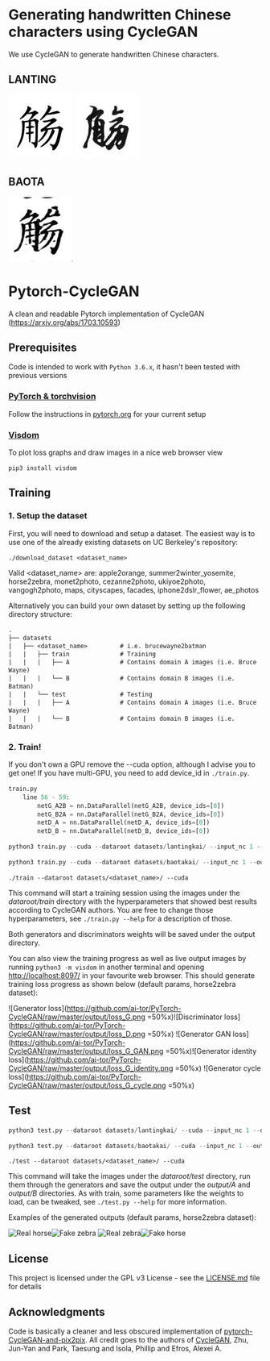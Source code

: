 # Generating handwritten Chinese characters using CycleGAN

We use CycleGAN to generate handwritten Chinese characters.

## LANTING
![](./datasets/lantingkai/train/A/0059.jpg)
![](./outputlanting/B/0059.png)

## BAOTA

![](./output/B/0059.png)


# Pytorch-CycleGAN
A clean and readable Pytorch implementation of CycleGAN (https://arxiv.org/abs/1703.10593)

## Prerequisites
Code is intended to work with ```Python 3.6.x```, it hasn't been tested with previous versions

### [PyTorch & torchvision](http://pytorch.org/)
Follow the instructions in [pytorch.org](http://pytorch.org) for your current setup

### [Visdom](https://github.com/facebookresearch/visdom)
To plot loss graphs and draw images in a nice web browser view
```
pip3 install visdom
```

## Training

### 1. Setup the dataset
First, you will need to download and setup a dataset. The easiest way is to use one of the already existing datasets on UC Berkeley's repository:
```
./download_dataset <dataset_name>
```
Valid <dataset_name> are: apple2orange, summer2winter_yosemite, horse2zebra, monet2photo, cezanne2photo, ukiyoe2photo, vangogh2photo, maps, cityscapes, facades, iphone2dslr_flower, ae_photos

Alternatively you can build your own dataset by setting up the following directory structure:

    .
    ├── datasets                   
    |   ├── <dataset_name>         # i.e. brucewayne2batman
    |   |   ├── train              # Training
    |   |   |   ├── A              # Contains domain A images (i.e. Bruce Wayne)
    |   |   |   └── B              # Contains domain B images (i.e. Batman)
    |   |   └── test               # Testing
    |   |   |   ├── A              # Contains domain A images (i.e. Bruce Wayne)
    |   |   |   └── B              # Contains domain B images (i.e. Batman)
    
### 2. Train!
If you don't own a GPU remove the --cuda option, although I advise you to get one!
If you have multi-GPU, you need to add device_id in `./train.py`.
```python
train.py
    line 56 - 59: 
        netG_A2B = nn.DataParallel(netG_A2B, device_ids=[0])
        netG_B2A = nn.DataParallel(netG_B2A, device_ids=[0])
        netD_A = nn.DataParallel(netD_A, device_ids=[0])
        netD_B = nn.DataParallel(netD_B, device_ids=[0])
```
```python
python3 train.py --cuda --dataroot datasets/lantingkai/ --input_nc 1 --output_nc 1
```

```python
python3 train.py --cuda --dataroot datasets/baotakai/ --input_nc 1 --output_nc 1
```

```
./train --dataroot datasets/<dataset_name>/ --cuda
```
This command will start a training session using the images under the *dataroot/train* directory with the hyperparameters that showed best results according to CycleGAN authors. You are free to change those hyperparameters, see ```./train.py --help``` for a description of those.

Both generators and discriminators weights will be saved under the output directory.

You can also view the training progress as well as live output images by running ```python3 -m visdom``` in another terminal and opening [http://localhost:8097/](http://localhost:8097/) in your favourite web browser. This should generate training loss progress as shown below (default params, horse2zebra dataset):

![Generator loss](https://github.com/ai-tor/PyTorch-CycleGAN/raw/master/output/loss_G.png =50%x)![Discriminator loss](https://github.com/ai-tor/PyTorch-CycleGAN/raw/master/output/loss_D.png =50%x)
![Generator GAN loss](https://github.com/ai-tor/PyTorch-CycleGAN/raw/master/output/loss_G_GAN.png =50%x)![Generator identity loss](https://github.com/ai-tor/PyTorch-CycleGAN/raw/master/output/loss_G_identity.png =50%x)
![Generator cycle loss](https://github.com/ai-tor/PyTorch-CycleGAN/raw/master/output/loss_G_cycle.png =50%x)


## Test
```python
python3 test.py --dataroot datasets/lantingkai/ --cuda --input_nc 1 --output_nc 1
```

```python
python3 test.py --dataroot datasets/baotakai/ --cuda --input_nc 1 --output_nc 1
```

```
./test --dataroot datasets/<dataset_name>/ --cuda
```
This command will take the images under the *dataroot/test* directory, run them through the generators and save the output under the *output/A* and *output/B* directories. As with train, some parameters like the weights to load, can be tweaked, see ```./test.py --help``` for more information.

Examples of the generated outputs (default params, horse2zebra dataset):

![Real horse](https://github.com/ai-tor/PyTorch-CycleGAN/raw/master/output/real_A.jpg)![Fake zebra](https://github.com/ai-tor/PyTorch-CycleGAN/raw/master/output/fake_B.png)
![Real zebra](https://github.com/ai-tor/PyTorch-CycleGAN/raw/master/output/real_B.jpg)![Fake horse](https://github.com/ai-tor/PyTorch-CycleGAN/raw/master/output/fake_A.png)

## License
This project is licensed under the GPL v3 License - see the [LICENSE.md](LICENSE.md) file for details

## Acknowledgments
Code is basically a cleaner and less obscured implementation of [pytorch-CycleGAN-and-pix2pix](https://github.com/junyanz/pytorch-CycleGAN-and-pix2pix). All credit goes to the authors of [CycleGAN](https://arxiv.org/abs/1703.10593), Zhu, Jun-Yan and Park, Taesung and Isola, Phillip and Efros, Alexei A.
